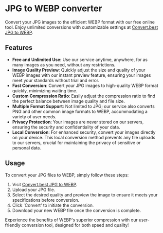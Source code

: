 # JPG to WEBP converter

Convert your JPG images to the efficient WEBP format with our free online tool. Enjoy unlimited conversions with customizable settings at [Convert.best JPG to WEBP](https://convert.best/jpgtowebp.html).

## Features

- **Free and Unlimited Use**: Use our service anytime, anywhere, for as many images as you need, without any restrictions.
- **Image Quality Preview**: Quickly adjust the size and quality of your WEBP images with our instant preview feature, ensuring your images meet your standards without trial and error.
- **Fast Conversion**: Convert your JPG images to high-quality WEBP format quickly, minimizing waiting time.
- **Custom Compression Ratio**: Easily adjust the compression ratio to find the perfect balance between image quality and file size.
- **Multiple Format Support**: Not limited to JPG; our service also converts PNG and other common image formats to WEBP, accommodating a variety of user needs.
- **Privacy Protection**: Your images are never stored on our servers, ensuring the security and confidentiality of your data.
- **Local Conversion**: For enhanced security, convert your images directly on your device. This local conversion method prevents any file uploads to our servers, crucial for maintaining the privacy of sensitive or personal data.

## Usage

To convert your JPG files to WEBP, simply follow these steps:
1. Visit [Convert.best JPG to WEBP](https://convert.best/jpgtowebp.html).
2. Upload your JPG file.
3. Select the desired quality and preview the image to ensure it meets your specifications before conversion.
4. Click 'Convert' to initiate the conversion.
5. Download your new WEBP file once the conversion is complete.

Experience the benefits of WEBP's superior compression with our user-friendly conversion tool, designed for both speed and quality!
